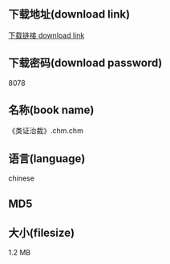 ## 下载地址(download link)
[下载链接 download link](https://tutu365.netlify.app/?s=%E3%80%8A%E7%B1%BB%E8%AF%81%E6%B2%BB%E8%A3%81%E3%80%8B.chm)

## 下载密码(download password)
8078

## 名称(book name)
《类证治裁》.chm.chm

## 语言(language)
chinese

## MD5


## 大小(filesize)
1.2 MB
